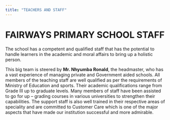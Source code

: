 ```yaml
---
title: "TEACHERS AND STAFF"
---
```

# FAIRWAYS PRIMARY SCHOOL STAFF

The school has a competent and qualified staff that has the potential to handle learners in the academic and moral affairs to bring up a holistic person.

This big team is steered by **Mr. Nhyumba Ronald**, the headmaster, who has a vast experience of managing private and Government aided schools.  All members of the teaching staff are well qualified as per the requirements of Ministry of Education and sports.  Their academic qualifications range from Grade III up to graduate levels.  Many members of staff have been assisted to go for up – grading courses in various universities to strengthen their capabilities.  The support staff is also well trained in their respective areas of speciality and are committed to Customer Care which is one of the major aspects that have made our institution successful and more admirable.